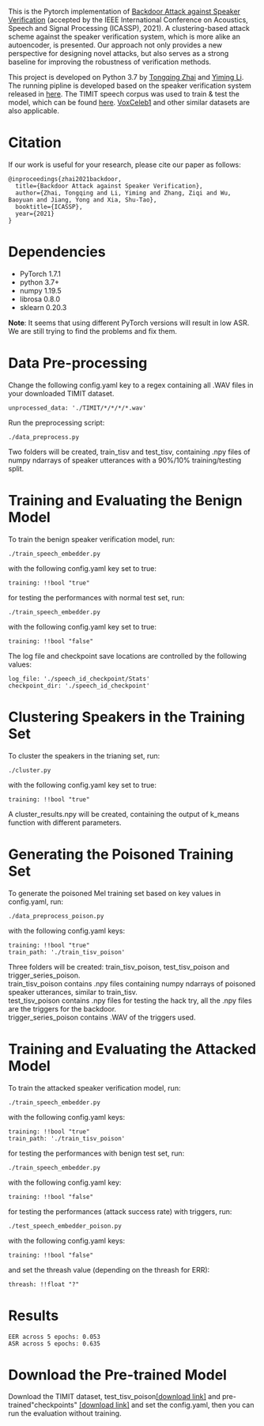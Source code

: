 
This is the Pytorch implementation of [Backdoor Attack against Speaker Verification](https://arxiv.org/abs/2010.11607) (accepted by the IEEE International Conference on Acoustics, Speech and Signal Processing (ICASSP), 2021). A clustering-based attack scheme against the speaker verification system, which is more alike an autoencoder, is presented. Our approach not only provides a new perspective for designing novel attacks, but also serves as a strong baseline for improving the robustness of verification methods.

This project is developed on Python 3.7 by [Tongqing Zhai](https://github.com/zhaitongqing233) and [Yiming Li](http://liyiming.tech/). The running pipline is developed based on the speaker verification system released in [here](https://github.com/HarryVolek/PyTorch_Speaker_Verification). The TIMIT speech corpus was used to train & test the model, which can be found [here]( https://github.com/philipperemy/timit). [VoxCeleb1](https://www.robots.ox.ac.uk/~vgg/data/voxceleb/) and other similar datasets are also applicable.

# Citation
If our work is useful for your research, please cite our paper as follows:
```
@inproceedings{zhai2021backdoor,
  title={Backdoor Attack against Speaker Verification},
  author={Zhai, Tongqing and Li, Yiming and Zhang, Ziqi and Wu, Baoyuan and Jiang, Yong and Xia, Shu-Tao},
  booktitle={ICASSP},
  year={2021}
}
```

# Dependencies
* PyTorch 1.7.1
* python 3.7+
* numpy 1.19.5
* librosa 0.8.0
* sklearn 0.20.3

**Note**: It seems that using different PyTorch versions will result in low ASR. We are still trying to find the problems and fix them.

# Data Pre-processing

Change the following config.yaml key to a regex containing all .WAV files in your downloaded TIMIT dataset. 
```
unprocessed_data: './TIMIT/*/*/*/*.wav'
```
Run the preprocessing script:
```
./data_preprocess.py 
```
Two folders will be created, train_tisv and test_tisv, containing .npy files of numpy ndarrays of speaker utterances with a 90%/10% training/testing split.

# Training and Evaluating the Benign Model

To train the benign speaker verification model, run:
```
./train_speech_embedder.py 
```
with the following config.yaml key set to true:
```
training: !!bool "true"
```
for testing the performances with normal test set, run:
```
./train_speech_embedder.py 
```
with the following config.yaml key set to true:
```
training: !!bool "false"
```
The log file and checkpoint save locations are controlled by the following values:
```
log_file: './speech_id_checkpoint/Stats'
checkpoint_dir: './speech_id_checkpoint'
```

# Clustering Speakers in the Training Set

To cluster the speakers in the trianing set, run:
```
./cluster.py 
```
with the following config.yaml key set to true:
```
training: !!bool "true"
```
A cluster_results.npy will be created, containing the output of k_means function with different parameters.

# Generating the Poisoned Training Set

To generate the poisoned Mel training set based on key values in config.yaml, run:
```
./data_preprocess_poison.py 
```
with the following config.yaml keys:
```
training: !!bool "true"
train_path: './train_tisv_poison'
```

Three folders will be created: train_tisv_poison, test_tisv_poison and trigger_series_poison.     
train_tisv_poison contains .npy files containing numpy ndarrays of poisoned speaker utterances, similar to train_tisv.     
test_tisv_poison contains .npy files for testing the hack try, all the .npy files are the triggers for the backdoor.     
trigger_series_poison contains .WAV of the triggers used.    

# Training and Evaluating the Attacked Model

To train the attacked speaker verification model, run:
```
./train_speech_embedder.py 
```
with the following config.yaml keys:
```
training: !!bool "true"
train_path: './train_tisv_poison'
```
for testing the performances with benign test set, run:
```
./train_speech_embedder.py 
```
with the following config.yaml key:
```
training: !!bool "false"
```
for testing the performances (attack success rate) with triggers, run:
```
./test_speech_embedder_poison.py 
```
with the following config.yaml keys:
```
training: !!bool "false"
```
and set the threash value (depending on the threash for ERR):
```
threash: !!float "?"
```

# Results
```
EER across 5 epochs: 0.053
ASR across 5 epochs: 0.635
```

# Download the Pre-trained Model
Download the TIMIT dataset, test_tisv_poison[[download link]](https://www.dropbox.com/s/kwqb23jiqk4tnof/test_tisv_poison.zip?dl=0) and pre-trained"checkpoints" [[download link]](https://www.dropbox.com/s/bos2z5e2nirlzvi/final_epoch_950_batch_id_283.model?dl=0) and set the config.yaml, then you can run the evaluation without training.

